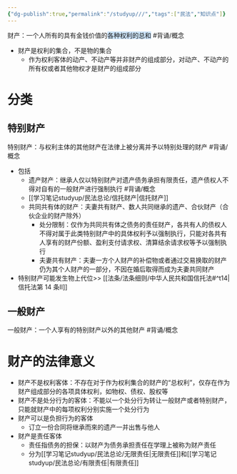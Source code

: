 ```yaml
---
{"dg-publish":true,"permalink":"/studyup///","tags":["民法","知识点"]}
---
```


财产：一个人所有的具有金钱价值的<span style="background:rgba(160, 204, 246, 0.55)">各种权利的总和</span> #背诵/概念 
- 财产是权利的集合，不是物的集合
	- 作为权利客体的动产、不动产等并非财产的组成部分，对动产、不动产的所有权或者其他物权才是财产的组成部分
# 分类
## 特别财产
特别财产：与权利主体的其他财产在法律上被分离并予以特别处理的财产 #背诵/概念 
- 包括
	- 遗产财产：继承人仅以特别财产对遗产债务承担有限责任，遗产债权人不得对自有的一般财产进行强制执行 #背诵/概念 
	- [[学习笔记studyup/民法总论/信托财产\|信托财产]]
	- 共同共有体的财产：夫妻共有财产、数人共同继承的遗产、合伙财产（合伙企业的财产除外） 
		- 处分限制：仅作为共同共有体之债务的责任财产，各共有人的债权人不得对属于此类特别财产中的具体权利予以强制执行，只能对各共有人享有的财产份额、盈利支付请求权、清算结余请求权等予以强制执行 
		- 夫妻共有财产：夫妻一方个人财产的补偿物或者通过交易换取的财产仍为其个人财产的一部分，不因在婚后取得而成为夫妻共同财产
- 特别财产可能发生物上代位>> [[法条/法条细则/中华人民共和国信托法#^t14\|信托法第 14 条Ⅱ]]

## 一般财产
一般财产：一个人享有的特别财产以外的其他财产 #背诵/概念 
# 财产的法律意义
- 财产不是权利客体：不存在对于作为权利集合的财产的“总权利”，仅存在作为财产组成部分的各项具体权利，如物权、债权、股权等
- 财产不是处分行为的客体：不能以一个处分行为转让一般财产或者特别财产，只能就财产中的每项权利分别实施一个处分行为
- 财产可以是负担行为的客体
	- 订立一份合同将继承而來的遗产一并出售与他人
- 财产是责任客体
	- 责任指债务的担保：以财产为债务承担责任在学理上被称为财产责任
	- 分为[[学习笔记studyup/民法总论/无限责任\|无限责任]]和[[学习笔记studyup/民法总论/有限责任\|有限责任]]